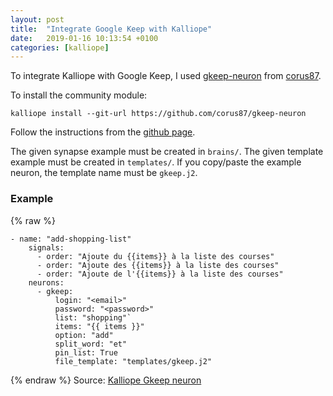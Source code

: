 ```yaml
---
layout: post
title:  "Integrate Google Keep with Kalliope"
date:   2019-01-16 10:13:54 +0100
categories: [kalliope]
---
```

To integrate Kalliope with Google Keep, I used [gkeep-neuron](https://github.com/corus87/gkeep-neuron) from [corus87](https://github.com/corus87).

To install the community module:
```
kalliope install --git-url https://github.com/corus87/gkeep-neuron
```

Follow the instructions from the [github page](https://github.com/corus87/gkeep-neuron).

The given synapse example must be created in `brains/`. The given template example must be created in `templates/`. If you copy/paste the example neuron, the template name must be `gkeep.j2`.

### Example
{% raw %}
```
- name: "add-shopping-list"
    signals:
      - order: "Ajoute du {{items}} à la liste des courses"
      - order: "Ajoute des {{items}} à la liste des courses"
      - order: "Ajoute de l'{{items}} à la liste des courses"
    neurons:
      - gkeep:
          login: "<email>"
          password: "<password>"
          list: "shopping"`
          items: "{{ items }}"
          option: "add"
          split_word: "et"
          pin_list: True
          file_template: "templates/gkeep.j2"
```
{% endraw %}
Source: [Kalliope Gkeep neuron](https://github.com/corus87/gkeep-neuron)